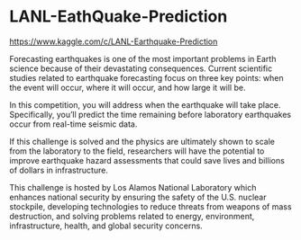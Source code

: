 # LANL-EathQuake-Prediction
https://www.kaggle.com/c/LANL-Earthquake-Prediction

Forecasting earthquakes is one of the most important problems in Earth science because of their devastating consequences. Current scientific studies related to earthquake forecasting focus on three key points: when the event will occur, where it will occur, and how large it will be.

In this competition, you will address when the earthquake will take place. Specifically, you’ll predict the time remaining before laboratory earthquakes occur from real-time seismic data.

If this challenge is solved and the physics are ultimately shown to scale from the laboratory to the field, researchers will have the potential to improve earthquake hazard assessments that could save lives and billions of dollars in infrastructure.

This challenge is hosted by Los Alamos National Laboratory which enhances national security by ensuring the safety of the U.S. nuclear stockpile, developing technologies to reduce threats from weapons of mass destruction, and solving problems related to energy, environment, infrastructure, health, and global security concerns.
